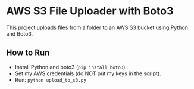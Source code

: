 # AWS S3 File Uploader with Boto3

This project uploads files from a folder to an AWS S3 bucket using Python and Boto3.

## How to Run
- Install Python and boto3 (`pip install boto3`)
- Set my AWS credentials (do NOT put my keys in the script).
- Run: `python upload_to_s3.py`
